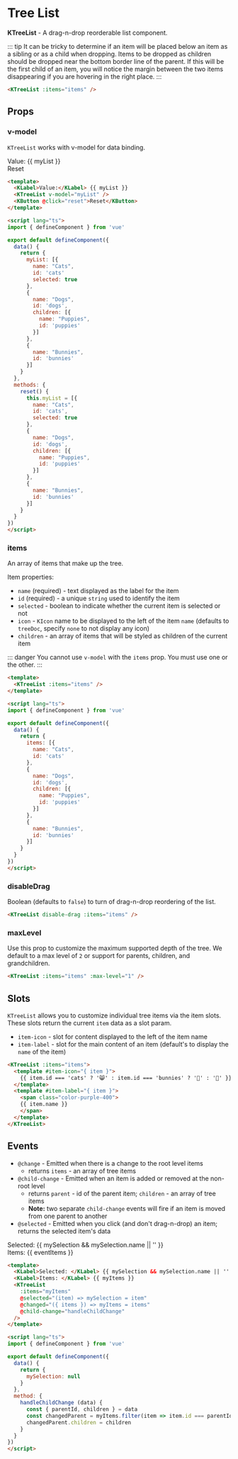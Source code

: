 # Tree List

**KTreeList** - A drag-n-drop reorderable list component.

::: tip
It can be tricky to determine if an item will be placed below an item as a sibling or as a child when dropping. Items to be dropped as children should be dropped near the bottom border line of the parent. If this will be the first child of an item, you will notice the margin between the two items disappearing if you are hovering in the right place.
:::

<KTreeList :items="defaultItems" />

```html
<KTreeList :items="items" />
```

## Props

### v-model

`KTreeList` works with v-model for data binding.

<div>
  <KLabel>Value:</KLabel> {{ myList }}
  <KTreeList class="mt-2" v-model="myList" />
  <br>
  <KButton @click="reset">Reset</KButton>
</div>

```html
<template>
  <KLabel>Value:</KLabel> {{ myList }}
  <KTreeList v-model="myList" />
  <KButton @click="reset">Reset</KButton>
</template>

<script lang="ts">
import { defineComponent } from 'vue'

export default defineComponent({
  data() {
    return {
      myList: [{
        name: "Cats",
        id: 'cats'
        selected: true
      },
      {
        name: "Dogs",
        id: 'dogs',
        children: [{
          name: "Puppies",
          id: 'puppies'
        }]
      },
      {
        name: "Bunnies",
        id: 'bunnies'
      }]
    }
  },
  methods: {
    reset() {
      this.myList = [{
        name: "Cats",
        id: 'cats',
        selected: true
      },
      {
        name: "Dogs",
        id: 'dogs',
        children: [{
          name: "Puppies",
          id: 'puppies'
        }]
      },
      {
        name: "Bunnies",
        id: 'bunnies'
      }]
    }
  }
})
</script>
```

### items

An array of items that make up the tree.

Item properties:

- `name` (required) - text displayed as the label for the item
- `id` (required) - a unique `string` used to identify the item
- `selected` - boolean to indicate whether the current item is selected or not
- `icon` - `KIcon` name to be displayed to the left of the item `name` (defaults to `treeDoc`, specify `none` to not display any icon)
- `children` - an array of items that will be styled as children of the current item

::: danger
You cannot use `v-model` with the `items` prop. You must use one or the other.
:::

<KTreeList :items="defaultItems2" />

```html
<template>
  <KTreeList :items="items" />
</template>

<script lang="ts">
import { defineComponent } from 'vue'

export default defineComponent({
  data() {
    return {
      items: [{
        name: "Cats",
        id: 'cats'
      },
      {
        name: "Dogs",
        id: 'dogs',
        children: [{
          name: "Puppies",
          id: 'puppies'
        }]
      },
      {
        name: "Bunnies",
        id: 'bunnies'
      }]
    }
  }
})
</script>
```

### disableDrag

Boolean (defaults to `false`) to turn of drag-n-drop reordering of the list.

<KTreeList disable-drag :items="disableItems" />

```html
<KTreeList disable-drag :items="items" />
```

### maxLevel

Use this prop to customize the maximum supported depth of the tree. We default to a max level of `2` or support for parents, children, and grandchildren.

<KTreeList :items="maxLevelItems" :max-level="1" />

```html
<KTreeList :items="items" :max-level="1" />
```

## Slots

`KTreeList` allows you to customize individual tree items via the item slots. These slots return the current `item` data as a slot param.

- `item-icon` - slot for content displayed to the left of the item name
- `item-label` - slot for the main content of an item (default's to display the `name` of the item)

<KTreeList :items="slotItems">
  <template #item-icon="{ item }">
    {{ item.id === 'cats' ? '😸' : item.id === 'bunnies' ? '🐰' : '🐶' }}
  </template>
  <template #item-label="{ item }">
    <span class="color-purple-400">
    {{ item.name }}
    </span>
  </template>
</KTreeList>

```html
<KTreeList :items="items">
  <template #item-icon="{ item }">
    {{ item.id === 'cats' ? '😸' : item.id === 'bunnies' ? '🐰' : '🐶' }}
  </template>
  <template #item-label="{ item }">
    <span class="color-purple-400">
    {{ item.name }}
    </span>
  </template>
</KTreeList>
```

## Events

- `@change` - Emitted when there is a change to the root level items
  - returns `items` - an array of tree items
- `@child-change` - Emitted when an item is added or removed at the non-root level
  - returns `parent` - id of the parent item; `children` - an array of tree items
  - **Note:** two separate `child-change` events will fire if an item is moved from one parent to another
- `@selected` - Emitted when you click (and don't drag-n-drop) an item; returns the selected item's data

<div>
  <KLabel>Selected: </KLabel> {{ mySelection && mySelection.name || '' }}
  <br>
  <KLabel>Items: </KLabel> {{ eventItems }}
  <KTreeList
    :items="eventItems"
    @selected="(item) => mySelection = item"
    @changed="({ items }) => eventItems = items"
    @child-change="handleChildChange"
  />
</div>

```html
<template>
  <KLabel>Selected: </KLabel> {{ mySelection && mySelection.name || '' }}
  <KLabel>Items: </KLabel> {{ myItems }}
  <KTreeList
    :items="myItems"
    @selected="(item) => mySelection = item"
    @changed="({ items }) => myItems = items"
    @child-change="handleChildChange"
  />
</template>

<script lang="ts">
import { defineComponent } from 'vue'

export default defineComponent({
  data() {
    return {
      mySelection: null
    }
  },
  method: {
    handleChildChange (data) {
      const { parentId, children } = data
      const changedParent = myItems.filter(item => item.id === parentId)?.[0]
      changedParent.children = children
    }
  }
})
</script>
```

<script lang="ts">
import { defineComponent } from 'vue'

export default defineComponent({
  data() {
    return {
      mySelection: null,
      // each example must have it's own list because cloning
      // breaks drag-n-drop functionality
      myList: [{
        name: "Cats",
        id: 'cats',
        selected: true
      },
      {
        name: "Dogs",
        id: 'dogs',
        children: [{
          name: "Puppies",
          id: 'puppies'
        }]
      },
      {
        name: "Bunnies",
        id: 'bunnies'
      }],
      defaultItems: [{
        name: "Cats",
        id: 'cats'
      },
      {
        name: "Dogs",
        id: 'dogs',
        children: [{
          name: "Puppies",
          id: 'puppies'
        }]
      },
      {
        name: "Bunnies",
        id: 'bunnies'
      }],
      defaultItems2: [{
        name: "Cats",
        id: 'cats'
      },
      {
        name: "Dogs",
        id: 'dogs',
        children: [{
          name: "Puppies",
          id: 'puppies'
        }]
      },
      {
        name: "Bunnies",
        id: 'bunnies'
      }],
      disableItems: [{
        name: "Cats",
        id: 'cats'
      },
      {
        name: "Dogs",
        id: 'dogs',
        children: [{
          name: "Puppies",
          id: 'puppies'
        }]
      },
      {
        name: "Bunnies",
        id: 'bunnies'
      }],
      maxLevelItems: [{
        name: "Cats",
        id: 'cats'
      },
      {
        name: "Dogs",
        id: 'dogs',
        children: [{
          name: "Puppies",
          id: 'puppies'
        }]
      },
      {
        name: "Bunnies",
        id: 'bunnies'
      }],
      slotItems: [{
        name: "Cats",
        id: 'cats'
      },
      {
        name: "Dogs",
        id: 'dogs',
        children: [{
          name: "Puppies",
          id: 'puppies'
        }]
      },
      {
        name: "Bunnies",
        id: 'bunnies'
      }],
      eventItems: [{
        name: "Cats",
        id: 'cats'
      },
      {
        name: "Dogs",
        id: 'dogs',
        children: [{
          name: "Puppies",
          id: 'puppies'
        }]
      },
      {
        name: "Bunnies",
        id: 'bunnies'
      }]
    }
  },
  methods: {
    reset () {
      this.myList = [{
        name: "Cats",
        id: 'cats',
        selected: true
      },
      {
        name: "Dogs",
        id: 'dogs',
        children: [{
          name: "Puppies",
          id: 'puppies'
        }]
      },
      {
        name: "Bunnies",
        id: 'bunnies'
      }]
    },
    handleChildChange (data) {
      const { parentId, children } = data
      const changedParent = eventItems.filter(item => item.id === parentId)?.[0]
      changedParent.children = children
    }
  }
})
</script>
